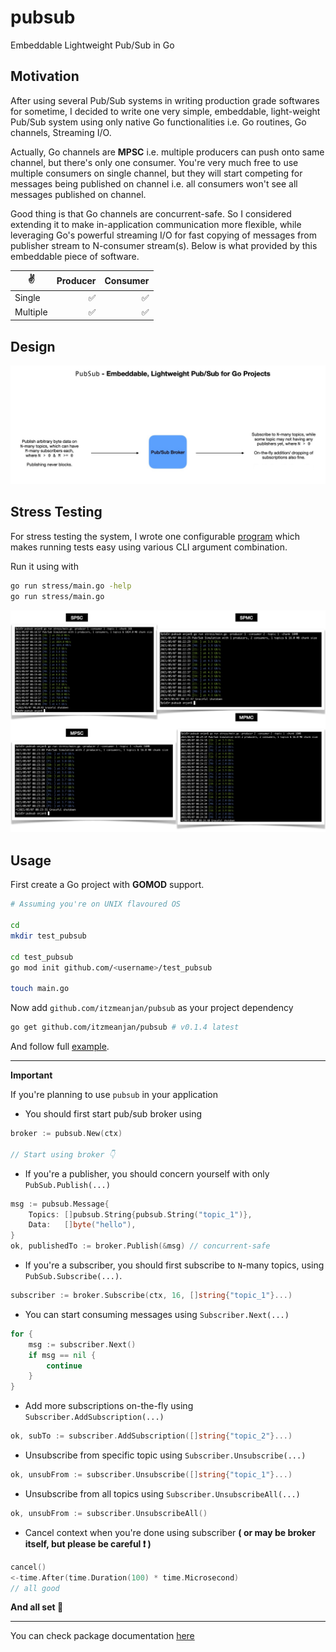 # pubsub
Embeddable Lightweight Pub/Sub in Go

## Motivation

After using several Pub/Sub systems in writing production grade softwares for sometime, I decided to write one very simple, embeddable, light-weight Pub/Sub system using only native Go functionalities i.e. Go routines, Go channels, Streaming I/O.

Actually, Go channels are **MPSC** i.e. multiple producers can push onto same channel, but there's only one consumer. You're very much free to use multiple consumers on single channel, but they will start competing for messages being published on channel i.e. all consumers won't see all messages published on channel.

Good thing is that Go channels are concurrent-safe. So I considered extending it to make in-application communication more flexible, while leveraging Go's powerful streaming I/O for fast copying of messages from publisher stream to N-consumer stream(s). Below is what provided by this embeddable piece of software.

✌️ | Producer | Consumer
--- | --: | --:
Single | ✅ | ✅
Multiple | ✅ | ✅

## Design

![architecture](./sc/architecture.png)

## Stress Testing

For stress testing the system, I wrote one configurable [program](./stress) which makes running tests easy using various CLI argument combination.

Run it using with

```bash
go run stress/main.go -help
go run stress/main.go
```

![stress_testing_result](./sc/result.jpg)

## Usage

First create a Go project with **GOMOD** support.

```bash
# Assuming you're on UNIX flavoured OS

cd
mkdir test_pubsub

cd test_pubsub
go mod init github.com/<username>/test_pubsub

touch main.go
```

Now add `github.com/itzmeanjan/pubsub` as your project dependency

```bash
go get github.com/itzmeanjan/pubsub # v0.1.4 latest
```

And follow full [example](./example/main.go).

---

**Important**

If you're planning to use `pubsub` in your application

- You should first start pub/sub broker using

```go
broker := pubsub.New(ctx)

// Start using broker 👇
```

- If you're a publisher, you should concern yourself with only `PubSub.Publish(...)`

```go
msg := pubsub.Message{
    Topics: []pubsub.String{pubsub.String("topic_1")},
    Data:   []byte("hello"),
}
ok, publishedTo := broker.Publish(&msg) // concurrent-safe
```

- If you're a subscriber, you should first subscribe to `N`-many topics, using `PubSub.Subscribe(...)`. 

```go
subscriber := broker.Subscribe(ctx, 16, []string{"topic_1"}...)
```

- You can start consuming messages using `Subscriber.Next(...)`

```go
for {
    msg := subscriber.Next()
    if msg == nil {
        continue
    }
}
```

- Add more subscriptions on-the-fly using `Subscriber.AddSubscription(...)`

```go
ok, subTo := subscriber.AddSubscription([]string{"topic_2"}...)
```

- Unsubscribe from specific topic using `Subscriber.Unsubscribe(...)`

```go
ok, unsubFrom := subscriber.Unsubscribe([]string{"topic_1"}...)
```

- Unsubscribe from all topics using `Subscriber.UnsubscribeAll(...)`

```go
ok, unsubFrom := subscriber.UnsubscribeAll()
```

- Cancel context when you're done using subscriber **( or may be broker itself, but please be careful ❗️ )**

```go
cancel()
<-time.After(time.Duration(100) * time.Microsecond)
// all good
```

**And all set 🚀**

---

You can check package documentation [here](https://pkg.go.dev/github.com/itzmeanjan/pubsub)
